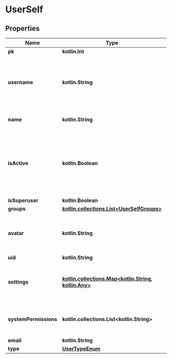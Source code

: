 
# UserSelf

## Properties
Name | Type | Description | Notes
------------ | ------------- | ------------- | -------------
**pk** | **kotlin.Int** |  |  [readonly]
**username** | **kotlin.String** | Required. 150 characters or fewer. Letters, digits and @/./+/-/_ only. | 
**name** | **kotlin.String** | User&#39;s display name. | 
**isActive** | **kotlin.Boolean** | Designates whether this user should be treated as active. Unselect this instead of deleting accounts. |  [readonly]
**isSuperuser** | **kotlin.Boolean** |  |  [readonly]
**groups** | [**kotlin.collections.List&lt;UserSelfGroups&gt;**](UserSelfGroups.md) |  |  [readonly]
**avatar** | **kotlin.String** | User&#39;s avatar, either a http/https URL or a data URI |  [readonly]
**uid** | **kotlin.String** |  |  [readonly]
**settings** | [**kotlin.collections.Map&lt;kotlin.String, kotlin.Any&gt;**](kotlin.Any.md) | Get user settings with brand and group settings applied |  [readonly]
**systemPermissions** | **kotlin.collections.List&lt;kotlin.String&gt;** | Get all system permissions assigned to the user |  [readonly]
**email** | **kotlin.String** |  |  [optional]
**type** | [**UserTypeEnum**](UserTypeEnum.md) |  |  [optional]




